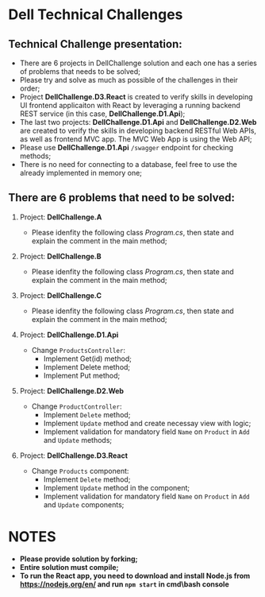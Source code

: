 # Dell Technical Challenges

## Technical Challenge presentation:
* There are 6 projects in DellChallenge solution and each one has a series of problems that needs to be solved;
* Please try and solve as much as possible of the challenges in their order;
* Project __DellChallenge.D3.React__ is created to verify skills in developing UI frontend applicaiton with React by leveraging a running backend REST service (in this case, __DellChallenge.D1.Api__);
* The last two projects: __DellChallenge.D1.Api__ and __DellChallenge.D2.Web__ are created to verify the skills in developing backend RESTful Web APIs, as well as frontend MVC app. The MVC Web App is using the Web API;
* Please use __DellChallenge.D1.Api__ `/swagger` endpoint for checking methods;
* There is no need for connecting to a database, feel free to use the already implemented in memory one;

## There are 6 problems that need to be solved:
1. Project: __DellChallenge.A__
    * Please idenfity the following class _Program.cs_, then state and explain the comment in the main method;
    
2. Project: __DellChallenge.B__
    * Please idenfity the following class _Program.cs_, then state and explain the comment in the main method;
    
3. Project: __DellChallenge.C__
    * Please idenfity the following class _Program.cs_, then state and explain the comment in the main method;
    
4. Project: __DellChallenge.D1.Api__
    * Change `ProductsController`:
        * Implement Get(id) method;
        * Implement Delete method;
        * Implement Put method;
    
5. Project: __DellChallenge.D2.Web__
    * Change `ProductController`:
        * Implement `Delete` method;
        * Implement `Update` method and create necessay view with logic;
        * Implement validation for mandatory field `Name` on `Product` in `Add` and `Update` methods;

6. Project: __DellChallenge.D3.React__
    * Change `Products` component:
        * Implement `Delete` method;
        * Implement `Update` method in the component;
        * Implement validation for mandatory field `Name` on `Product` in `Add` and `Update` components;

# NOTES
* __Please provide solution by forking;__
* __Entire solution must compile;__
* __To run the React app, you need to download and install Node.js from https://nodejs.org/en/ and run `npm start` in cmd\bash console__
